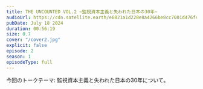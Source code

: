 ```yaml
---
title: THE UNCOUNTED VOL.2 ~監視資本主義と失われた日本の30年~
audioUrl: https://cdn.satellite.earth/e6821a1d228e8a4266be8cc7001d476fe69d9b19a16e29898e606d3a33252975.wav
pubDate: July 18 2024
duration: 00:56:19
size: 0.7
cover: "/cover2.jpg"
explicit: false
episode: 2
season: 1
episodeType: full
---
```

今回のトークテーマ: 監視資本主義と失われた日本の30年について。
